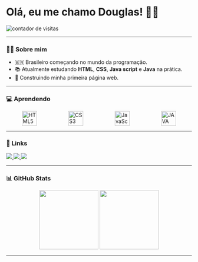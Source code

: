 <h1>Olá, eu me chamo Douglas! 🧑‍💻</h1>
  <img src="https://komarev.com/ghpvc/?username=d-jml&color=blue" alt="contador de visitas" />
</p>

---

### 👨‍💻 Sobre mim

- 🇧🇷 Brasileiro começando no mundo da programação.
- 📚 Atualmente estudando **HTML**, **CSS**, **Java script** e **Java** na prática.
- 🚀 Construindo minha primeira página web.

---

### 💻 Aprendendo

<div style="display: flex; justify-content: space-around;">
  <img src="https://cdn.jsdelivr.net/gh/devicons/devicon/icons/html5/html5-original.svg" height="40" alt="HTML5"/>
  <img src="https://cdn.jsdelivr.net/gh/devicons/devicon/icons/css3/css3-original.svg" height="40" alt="CSS3"/>
  <img src="https://cdn.jsdelivr.net/gh/devicons/devicon/icons/javascript/javascript-original.svg" height="40" alt="JavaScript"/>
  <img src="https://cdn.jsdelivr.net/gh/devicons/devicon/icons/java/java-original.svg" height="40" alt="JAVA"/>
</div>

---

### 🔗 Links
<div>
<p>
  <a href="https://www.linkedin.com/in/douglaslimaservicos" target="_blank"> 
    <img src="https://img.shields.io/badge/linkedin-%230077B5.svg?style=for-the-badge&logo=linkedin&logoColor=white"/>
  </a>
  <a href="https://instagram.com/douglas_jml" target="_blank">
    <img src="https://img.shields.io/badge/Instagram-833AB4?style=for-the-badge&logo=instagram&logoColor=white" />
  </a>
  <a href="https://twitter.com/jmldouglas" target="_blank">
    <img src="https://img.shields.io/badge/Twitter-1DA1F2?style=for-the-badge&logo=twitter&logoColor=white" />
  </a>
</p>

  </div>
  
---

### 📊 GitHub Stats

<div align="center">
  <img height="160em" src="https://github-readme-stats.vercel.app/api?username=d-jml&show_icons=true&theme=tokyonight" />
  <img height="160em" src="https://github-readme-stats.vercel.app/api/top-langs/?username=d-jml&layout=compact&theme=tokyonight" />
</div>

---
